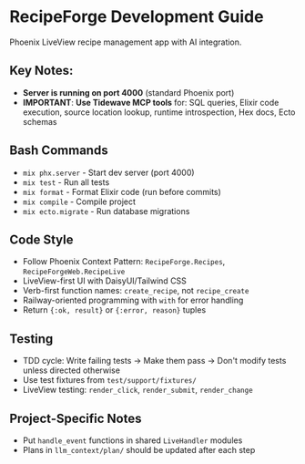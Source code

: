 # RecipeForge Development Guide

Phoenix LiveView recipe management app with AI integration.

## Key Notes:
- **Server is running on port 4000** (standard Phoenix port)
- **IMPORTANT**: **Use Tidewave MCP tools** for: SQL queries, Elixir code execution, source location lookup, runtime introspection, Hex docs, Ecto schemas

## Bash Commands
- `mix phx.server` - Start dev server (port 4000)
- `mix test` - Run all tests
- `mix format` - Format Elixir code (run before commits)
- `mix compile` - Compile project
- `mix ecto.migrate` - Run database migrations

## Code Style
- Follow Phoenix Context Pattern: `RecipeForge.Recipes`, `RecipeForgeWeb.RecipeLive`
- LiveView-first UI with DaisyUI/Tailwind CSS
- Verb-first function names: `create_recipe`, not `recipe_create`
- Railway-oriented programming with `with` for error handling
- Return `{:ok, result}` or `{:error, reason}` tuples

## Testing
- TDD cycle: Write failing tests → Make them pass → Don't modify tests unless directed otherwise
- Use test fixtures from `test/support/fixtures/`
- LiveView testing: `render_click`, `render_submit`, `render_change`

## Project-Specific Notes
- Put `handle_event` functions in shared `LiveHandler` modules
- Plans in `llm_context/plan/` should be updated after each step